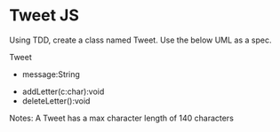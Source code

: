<h1>Tweet JS</h1>

Using TDD, create a class named Tweet. Use the below UML as a spec.

Tweet
- message:String
+ addLetter(c:char):void
+ deleteLetter():void

Notes:
A Tweet has a max character length of 140 characters